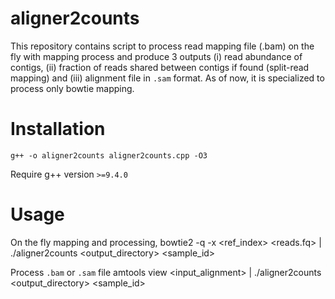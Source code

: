 # aligner2counts
This repository contains script to process read mapping file (.bam) on the fly with mapping process and produce 3 outputs (i) read abundance of contigs, (ii) fraction of reads shared between contigs if found (split-read mapping) and (iii) alignment file in `.sam` format.
As of now, it is specialized to process only bowtie mapping.

# Installation
	g++ -o aligner2counts aligner2counts.cpp -O3
Require g++ version `>=9.4.0`

# Usage
On the fly mapping and processing,
	bowtie2 -q -x <ref_index> <reads.fq> | ./aligner2counts <output_directory> <sample_id>

Process `.bam` or `.sam` file
	amtools view <input_alignment> | ./aligner2counts <output_directory> <sample_id>
